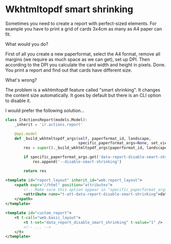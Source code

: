 # Wkhtmltopdf smart shrinking

Sometimes you need to create a report with perfect-sized elements.
For example you have to print a grid of cards 3x4cm as many as A4 paper can fit.

What would you do?

First of all you create a new paperformat, select the A4 format, remove all margins (we require as much space as we can get),
set up DPI. Then according to the DPI you calculate the card width and height in pixels. Done.
You print a report and find out that cards have different size.

What's wrong?

The problem is a wkhtmltopdf feature called "smart shrinking". It changes the content size automatically.
It goes by default but there is an CLI option to disable it.

I would prefer the following solution...

```python
class IrActionsReport(models.Model):
    _inherit = 'ir.actions.report'

    @api.model
    def _build_wkhtmltopdf_args(self, paperformat_id, landscape,
                                specific_paperformat_args=None, set_viewport_size=False):
        res = super()._build_wkhtmltopdf_args(paperformat_id, landscape, specific_paperformat_args, set_viewport_size)

        if specific_paperformat_args.get('data-report-disable-smart-shrinking') == '1':
            res.append('--disable-smart-shrinking')

        return res
```

```xml
<template id="report_layout" inherit_id="web.report_layout">
    <xpath expr="//html" position="attributes">
        <!-- Make sure this option appear in "specific_paperformat_args" -->
        <attribute name="t-att-data-report-disable-smart-shrinking">data_report_disable_smart_shrinking</attribute>
    </xpath>
</template>

<template id="custom_report">
    <t t-call="web.basic_layout">
        <t t-set="data_report_disable_smart_shrinking" t-value="1" />
        <!-- ... -->
    </t>
</template>
```
